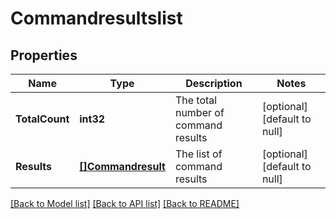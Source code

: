 # Commandresultslist

## Properties
Name | Type | Description | Notes
------------ | ------------- | ------------- | -------------
**TotalCount** | **int32** | The total number of command results | [optional] [default to null]
**Results** | [**[]Commandresult**](commandresult.md) | The list of command results | [optional] [default to null]

[[Back to Model list]](../README.md#documentation-for-models) [[Back to API list]](../README.md#documentation-for-api-endpoints) [[Back to README]](../README.md)



